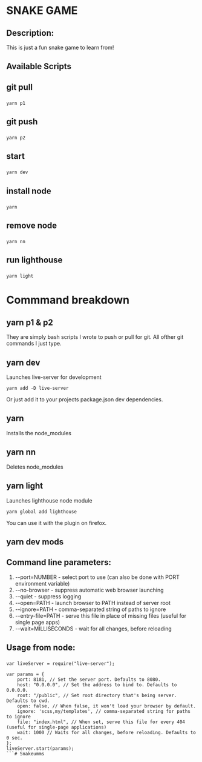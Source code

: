 # SNAKE GAME

## Description:
This is just a fun snake game to learn from!


## Available Scripts

## git pull 

### 
```
yarn p1
```

## git push

### 
```
yarn p2
```

## start

### 
```
yarn dev
```

## install node

###
```
yarn
```

## remove node

### 
```
yarn nn
```

## run lighthouse

### 
```
yarn light
```

# Commmand breakdown

## yarn p1 & p2
They are simply bash scripts I wrote to push or pull for git. All ofther git commands I just type.

## yarn dev
Launches live-server for development
```
yarn add -D live-server
```
Or just add it to your projects package.json dev dependencies.

## yarn
Installs the node_modules

## yarn nn
Deletes node_modules

## yarn light
Launches lighthouse node module
```
yarn global add lighthouse
```
You can use it with the plugin on firefox.


## yarn dev mods
## Command line parameters:

   1. --port=NUMBER - select port to use (can also be done with PORT environment variable)
   2. --no-browser - suppress automatic web browser launching
   3. --quiet - suppress logging
   4. --open=PATH - launch browser to PATH instead of server root
   5. --ignore=PATH - comma-separated string of paths to ignore
   6. --entry-file=PATH - serve this file in place of missing files (useful for single page apps)
   7. --wait=MILLISECONDS - wait for all changes, before reloading

## Usage from node:
###
```
var liveServer = require("live-server");
 
var params = {
    port: 8181, // Set the server port. Defaults to 8080.
    host: "0.0.0.0", // Set the address to bind to. Defaults to 0.0.0.0.
    root: "/public", // Set root directory that's being server. Defaults to cwd.
    open: false, // When false, it won't load your browser by default.
    ignore: 'scss,my/templates', // comma-separated string for paths to ignore
    file: "index.html", // When set, serve this file for every 404 (useful for single-page applications)
    wait: 1000 // Waits for all changes, before reloading. Defaults to 0 sec.
};
liveServer.start(params);
```# Snakeumms
